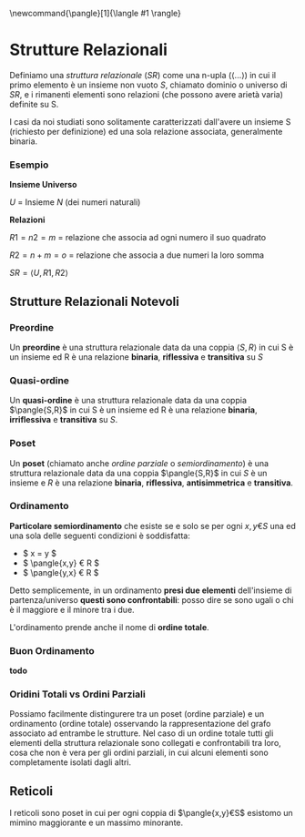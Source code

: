 \newcommand{\pangle}[1]{\langle #1 \rangle}

# Strutture Relazionali

Definiamo una *struttura relazionale* ($SR$) come una n-upla ($\langle ... \rangle$) in cui il primo elemento è un insieme non vuoto $S$, chiamato dominio o universo di $SR$, e i rimanenti elementi sono relazioni (che possono avere arietà varia) definite su S.

I casi da noi studiati sono solitamente caratterizzati dall'avere un insieme S (richiesto per definizione) ed una sola relazione associata, generalmente binaria.

### Esempio

**Insieme Universo**

$U$ = Insieme $N$ (dei numeri naturali)

**Relazioni**

$R1 = n2=m$ = relazione che associa ad ogni numero il suo quadrato

$R2 = n+m=o$ = relazione che associa a due numeri la loro somma

$SR = \langle U, R1, R2 \rangle$

## Strutture Relazionali Notevoli

### Preordine

Un **preordine** è una struttura relazionale data da una coppia $\langle S,R \rangle$ in cui S è un insieme ed R è una relazione **binaria**, **riflessiva** e **transitiva** su $S$

### Quasi-ordine

Un **quasi-ordine** è una struttura relazionale data da una coppia $\pangle{S,R}$ in cui S è un insieme ed R è una relazione **binaria**, **irriflessiva** e **transitiva** su $S$. 

### Poset

Un **poset** (chiamato anche *ordine parziale* o *semiordinamento*) è una struttura relazionale data da una coppia $\pangle{S,R}$ in cui $S$ è un insieme e $R$ è una relazione **binaria**, **riflessiva**, **antisimmetrica** e **transitiva**.

### Ordinamento

**Particolare semiordinamento** che esiste se e solo se per ogni $x,y € S$ una ed una sola delle seguenti condizioni è soddisfatta:

* $ x = y $
* $ \pangle{x,y} €  R $
* $ \pangle{y,x} €  R $

Detto semplicemente, in un ordinamento **presi due elementi** dell'insieme di partenza/universo **questi sono confrontabili**: posso dire se sono ugali o chi è il maggiore e il minore tra i due. 

L'ordinamento prende anche il nome di **ordine totale**. 

### Buon Ordinamento

**todo**
 
### Oridini Totali vs Ordini Parziali

Possiamo facilmente distingurere tra un poset (ordine parziale) e un ordinamento (ordine totale) osservando la rappresentazione del grafo associato ad entrambe le strutture. Nel caso di un ordine totale tutti gli elementi della struttura relazionale sono collegati e confrontabili tra loro, cosa che non è vera per gli ordini parziali, in cui alcuni elementi sono completamente isolati dagli altri.


## Reticoli

I reticoli sono poset in cui per ogni coppia di $\pangle{x,y}€S$ esistomo un mimino maggiorante e un massimo minorante.

